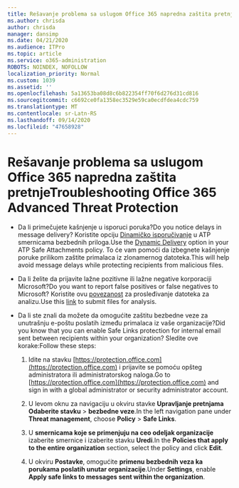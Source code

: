```yaml
---
title: Rešavanje problema sa uslugom Office 365 napredna zaštita pretnje
ms.author: chrisda
author: chrisda
manager: dansimp
ms.date: 04/21/2020
ms.audience: ITPro
ms.topic: article
ms.service: o365-administration
ROBOTS: NOINDEX, NOFOLLOW
localization_priority: Normal
ms.custom: 1039
ms.assetid: ''
ms.openlocfilehash: 5a13653ba08d8c6b822354ff70f6d276d31cd816
ms.sourcegitcommit: c6692ce0fa1358ec3529e59ca0ecdfdea4cdc759
ms.translationtype: MT
ms.contentlocale: sr-Latn-RS
ms.lasthandoff: 09/14/2020
ms.locfileid: "47658928"
---
```

# <a name="troubleshooting-office-365-advanced-threat-protection"></a><span data-ttu-id="53eb8-102">Rešavanje problema sa uslugom Office 365 napredna zaštita pretnje</span><span class="sxs-lookup"><span data-stu-id="53eb8-102">Troubleshooting Office 365 Advanced Threat Protection</span></span>

- <span data-ttu-id="53eb8-103">Da li primečujete kašnjenje u isporuci poruka?</span><span class="sxs-lookup"><span data-stu-id="53eb8-103">Do you notice delays in message delivery?</span></span> <span data-ttu-id="53eb8-104">Koristite opciju [Dinamičko isporučivanje](https://docs.microsoft.com/microsoft-365/security/office-365-security/dynamic-delivery-and-previewing) u ATP smernicama bezbednih priloga.</span><span class="sxs-lookup"><span data-stu-id="53eb8-104">Use the [Dynamic Delivery](https://docs.microsoft.com/microsoft-365/security/office-365-security/dynamic-delivery-and-previewing) option in your ATP Safe Attachments policy.</span></span> <span data-ttu-id="53eb8-105">To će vam pomoći da izbegnete kašnjenje poruke prilikom zaštite primalaca iz zlonamernog datoteka.</span><span class="sxs-lookup"><span data-stu-id="53eb8-105">This will help avoid message delays while protecting recipients from malicious files.</span></span>

- <span data-ttu-id="53eb8-106">Da li želite da prijavite lažne pozitivne ili lažne negative korporaciji Microsoft?</span><span class="sxs-lookup"><span data-stu-id="53eb8-106">Do you want to report false positives or false negatives to Microsoft?</span></span> <span data-ttu-id="53eb8-107">Koristite ovu [povezanost](https://www.microsoft.com/wdsi/filesubmission/) za prosleđivanje datoteka za analizu.</span><span class="sxs-lookup"><span data-stu-id="53eb8-107">Use this [link](https://www.microsoft.com/wdsi/filesubmission/) to submit files for analysis.</span></span>

- <span data-ttu-id="53eb8-108">Da li ste znali da možete da omogućite zaštitu bezbedne veze za unutrašnju e-poštu poslatih između primalaca iz vaše organizacije?</span><span class="sxs-lookup"><span data-stu-id="53eb8-108">Did you know that you can enable Safe Links protection for internal email sent between recipients within your organization?</span></span> <span data-ttu-id="53eb8-109">Sledite ove korake:</span><span class="sxs-lookup"><span data-stu-id="53eb8-109">Follow these steps:</span></span>

  1. <span data-ttu-id="53eb8-110">Idite na stavku [https://protection.office.com](https://protection.office.com) i prijavite se pomoću opšteg administratora ili administratorskog naloga.</span><span class="sxs-lookup"><span data-stu-id="53eb8-110">Go to [https://protection.office.com](https://protection.office.com) and sign in with a global administrator or security administrator account.</span></span>

  2. <span data-ttu-id="53eb8-111">U levom oknu za navigaciju u okviru stavke **Upravljanje pretnjama** **Odaberite stavku** \> **bezbedne veze**.</span><span class="sxs-lookup"><span data-stu-id="53eb8-111">In the left navigation pane under **Threat management**, choose **Policy** \> **Safe Links**.</span></span>

  3. <span data-ttu-id="53eb8-112">U **smernicama koje se primenjuju na ceo odeljak organizacije** izaberite smernice i izaberite stavku **Uredi**.</span><span class="sxs-lookup"><span data-stu-id="53eb8-112">In the **Policies that apply to the entire organization** section, select the policy and click **Edit**.</span></span>

  4. <span data-ttu-id="53eb8-113">U okviru **Postavke**, omogućite **primenu bezbednih veza ka porukama poslatih unutar organizacije**.</span><span class="sxs-lookup"><span data-stu-id="53eb8-113">Under **Settings**, enable **Apply safe links to messages sent within the organization**.</span></span>
